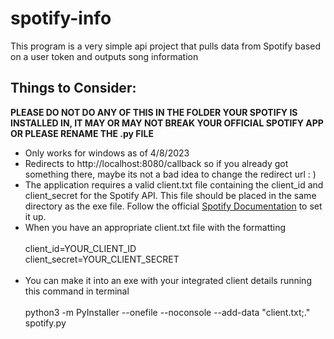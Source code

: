 # spotify-info
This program is a very simple api project that pulls data from Spotify based on a user token and outputs song information

## Things to Consider:
**PLEASE DO NOT DO ANY OF THIS IN THE FOLDER YOUR SPOTIFY IS INSTALLED IN, IT MAY OR MAY NOT BREAK YOUR OFFICIAL SPOTIFY APP OR PLEASE RENAME THE .py FILE**
- Only works for windows as of 4/8/2023 <br>
- Redirects to http://localhost:8080/callback so if you already got something there, maybe its not a bad idea to change the redirect url : ) <br>
- The application requires a valid client.txt file containing the client_id and client_secret for the Spotify API. This file should be placed in the same directory as the exe file. Follow the official [Spotify Documentation](https://developer.spotify.com/documentation/web-api/) to set it up. <br>
- When you have an appropriate client.txt file with the formatting <br>
<br> client_id=YOUR_CLIENT_ID 
<br> client_secret=YOUR_CLIENT_SECRET <br> <br>
- You can make it into an exe with your integrated client details running this command in terminal <br> <br> python3 -m PyInstaller --onefile --noconsole --add-data "client.txt;."  spotify.py  <br>
